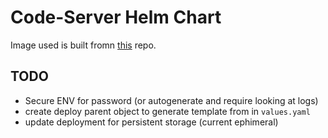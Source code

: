 # Code-Server Helm Chart

Image used is built fromn [this](https://github.com/KyWa/dockerbuilds/tree/master/code-server) repo. 

## TODO

* Secure ENV for password (or autogenerate and require looking at logs)
* create deploy parent object to generate template from in `values.yaml`
* update deployment for persistent storage (current ephimeral)
